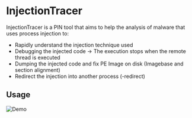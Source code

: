 # InjectionTracer

InjectionTracer is a PIN tool that aims to help  the analysis of malware that uses process injection to:

- Rapidly understand the injection technique used
- Debugging the injected code → The execution stops when the remote thread is executed
- Dumping the injected code and fix PE Image on disk (Imagebase and section alignment)
- Redirect the injection into another process (-redirect)

## Usage

![Demo](Media/demo.gif)